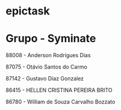 # epictask

# Grupo - Syminate
88008 - Anderson Rodrigues Dias

87075 - Otávio Santos do Carmo

87142 - Gustavo Diaz Gonzalez

86415 - HELLEN CRISTINA PEREIRA BRITO

86780 - William de Souza Carvalho Bozzato
